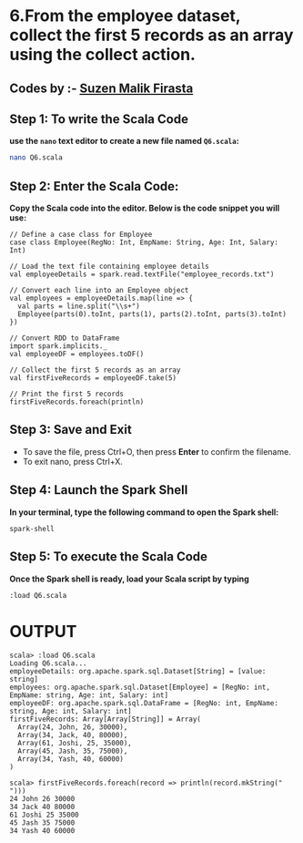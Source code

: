 # 6.From the employee dataset, collect the first 5 records as an array using the collect action. 
## Codes by :- [Suzen Malik Firasta](https://github.com/SuzenFirasta)

## Step 1: To write the Scala Code
**use the `nano` text editor to create a new file named `Q6.scala`:**
```bash
nano Q6.scala
```

## Step 2: Enter the Scala Code: 
**Copy the Scala code into the editor. Below is the code snippet you will use:**
```
// Define a case class for Employee
case class Employee(RegNo: Int, EmpName: String, Age: Int, Salary: Int)

// Load the text file containing employee details
val employeeDetails = spark.read.textFile("employee_records.txt")

// Convert each line into an Employee object
val employees = employeeDetails.map(line => {
  val parts = line.split("\\s+")
  Employee(parts(0).toInt, parts(1), parts(2).toInt, parts(3).toInt)
})

// Convert RDD to DataFrame
import spark.implicits._
val employeeDF = employees.toDF()

// Collect the first 5 records as an array
val firstFiveRecords = employeeDF.take(5)

// Print the first 5 records
firstFiveRecords.foreach(println)

```

## Step 3: Save and Exit
* To save the file, press Ctrl+O, then press **Enter** to confirm the filename.
* To exit nano, press Ctrl+X.

## Step 4: Launch the Spark Shell
**In your terminal, type the following command to open the Spark shell:**
```
spark-shell
```

## Step 5: To execute the Scala Code
**Once the Spark shell is ready, load your Scala script by typing**
```
:load Q6.scala
```

# OUTPUT

```
scala> :load Q6.scala
Loading Q6.scala...
employeeDetails: org.apache.spark.sql.Dataset[String] = [value: string]
employees: org.apache.spark.sql.Dataset[Employee] = [RegNo: int, EmpName: string, Age: int, Salary: int]
employeeDF: org.apache.spark.sql.DataFrame = [RegNo: int, EmpName: string, Age: int, Salary: int]
firstFiveRecords: Array[Array[String]] = Array(
  Array(24, John, 26, 30000),
  Array(34, Jack, 40, 80000),
  Array(61, Joshi, 25, 35000),
  Array(45, Jash, 35, 75000),
  Array(34, Yash, 40, 60000)
)

scala> firstFiveRecords.foreach(record => println(record.mkString(" ")))
24 John 26 30000
34 Jack 40 80000
61 Joshi 25 35000
45 Jash 35 75000
34 Yash 40 60000

```
